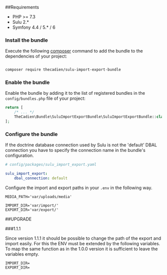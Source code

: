 ##Requirements

* PHP >= 7.3 
* Sulu 2.*
* Symfony 4.4 / 5.* / 6


### Install the bundle 

Execute the following [composer](https://getcomposer.org/) command to add the bundle to the dependencies of your 
project:

```bash

composer require thecadien/sulu-import-export-bundle

```

### Enable the bundle 
 
 Enable the bundle by adding it to the list of registered bundles in the `config/bundles.php` file of your project:
 
 ```php
 return [
     /* ... */
     TheCadien\Bundle\SuluImportExportBundle\SuluImportExportBundle::class => ['all' => true],
 ];
 ```

### Configure the bundle 

If the doctrine database connection used by Sulu is not the 'default' DBAL
connection you have to specify the connection name in the bundle's configuration.

```yaml
# config/packages/sulu_import_export.yaml

sulu_import_export:
    dbal_connection: default
```

Configure the import and export paths in your `.env` in the following way.

 ```dotenv
MEDIA_PATH='var/uploads/media'

IMPORT_DIR='var/import/'
EXPORT_DIR='var/export/'
 ```



##UPGRADE

###1.1.1

Since version 1.1.1 it should be possible to change the path of the export and import easily.
For this the ENV must be extended by the following variables.
To map the same function as in the 1.0.0 version it is sufficient to leave the variables empty.

 ```dotenv
IMPORT_DIR=
EXPORT_DIR=
 ```